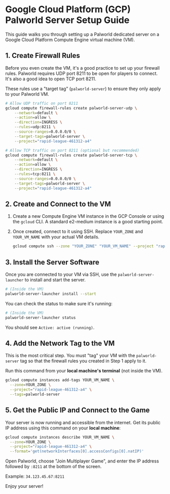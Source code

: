 # Google Cloud Platform (GCP) Palworld Server Setup Guide

This guide walks you through setting up a Palworld dedicated server on a Google Cloud Platform Compute Engine virtual machine (VM).

## 1. Create Firewall Rules

Before you even create the VM, it's a good practice to set up your firewall rules. Palworld requires UDP port 8211 to be open for players to connect. It's also a good idea to open TCP port 8211.

These rules use a "target tag" (`palworld-server`) to ensure they only apply to your Palworld VM.

```bash
# Allow UDP traffic on port 8211
gcloud compute firewall-rules create palworld-server-udp \
    --network=default \
    --action=allow \
    --direction=INGRESS \
    --rules=udp:8211 \
    --source-ranges=0.0.0.0/0 \
    --target-tags=palworld-server \
    --project="rapid-league-461312-a4"

# Allow TCP traffic on port 8211 (optional but recommended)
gcloud compute firewall-rules create palworld-server-tcp \
    --network=default \
    --action=allow \
    --direction=INGRESS \
    --rules=tcp:8211 \
    --source-ranges=0.0.0.0/0 \
    --target-tags=palworld-server \
    --project="rapid-league-461312-a4"
```

## 2. Create and Connect to the VM

1.  Create a new Compute Engine VM instance in the GCP Console or using the `gcloud` CLI. A standard e2-medium instance is a good starting point.
2.  Once created, connect to it using SSH. Replace `YOUR_ZONE` and `YOUR_VM_NAME` with your actual VM details.

    ```bash
    gcloud compute ssh --zone "YOUR_ZONE" "YOUR_VM_NAME" --project "rapid-league-461312-a4"
    ```

## 3. Install the Server Software

Once you are connected to your VM via SSH, use the `palworld-server-launcher` to install and start the server.

```bash
# (Inside the VM)
palworld-server-launcher install --start
```

You can check the status to make sure it's running:

```bash
# (Inside the VM)
palworld-server-launcher status
```
You should see `Active: active (running)`.

## 4. Add the Network Tag to the VM

This is the most critical step. You must "tag" your VM with the `palworld-server` tag so that the firewall rules you created in Step 1 apply to it.

Run this command from your **local machine's terminal** (not inside the VM).

```bash
gcloud compute instances add-tags YOUR_VM_NAME \
  --zone=YOUR_ZONE \
  --project="rapid-league-461312-a4" \
  --tags=palworld-server
```

## 5. Get the Public IP and Connect to the Game

Your server is now running and accessible from the internet. Get its public IP address using this command on your **local machine**:

```bash
gcloud compute instances describe YOUR_VM_NAME \
  --zone=YOUR_ZONE \
  --project="rapid-league-461312-a4" \
  --format='get(networkInterfaces[0].accessConfigs[0].natIP)'
```

Open Palworld, choose "Join Multiplayer Game", and enter the IP address followed by `:8211` at the bottom of the screen.

Example: `34.123.45.67:8211`

Enjoy your server! 